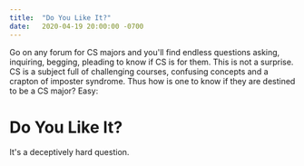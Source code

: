 ```yaml
---
title:  "Do You Like It?"
date:   2020-04-19 20:00:00 -0700
---
```


Go on any forum for CS majors and you'll find endless questions
asking, inquiring, begging, pleading to know if CS is for them. This
is not a surprise. CS is a subject full of challenging courses,
confusing concepts and a crapton of imposter syndrome. Thus how is one
to know if they are destined to be a CS major? Easy:

# Do You Like It?

It's a deceptively hard question. 
